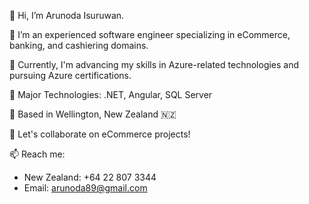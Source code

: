 👋 Hi, I’m Arunoda Isuruwan.

👀 I’m an experienced software engineer specializing in eCommerce, banking, and cashiering domains.

🌱 Currently, I'm advancing my skills in Azure-related technologies and pursuing Azure certifications.

💼 Major Technologies: .NET, Angular, SQL Server

📍 Based in Wellington, New Zealand 🇳🇿

💬 Let's collaborate on eCommerce projects!

📫 Reach me:
- New Zealand: +64 22 807 3344
- Email: arunoda89@gmail.com

<!---
wwarunoda/wwarunoda is a ✨ special ✨ repository because its `README.md` (this file) appears on your GitHub profile.
You can click the Preview link to take a look at your changes.
--->
